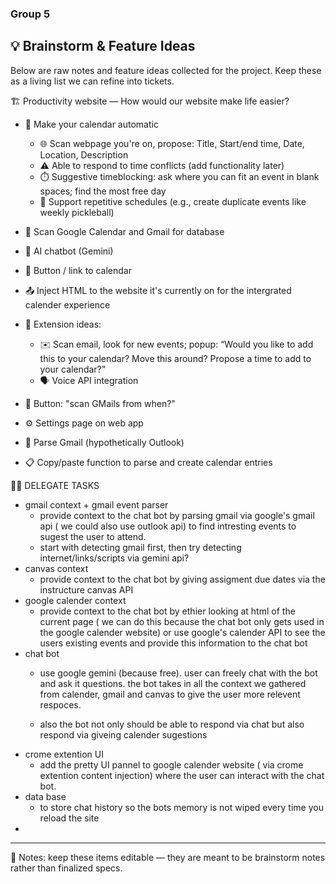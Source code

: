 ### Group 5

## 💡 Brainstorm & Feature Ideas

Below are raw notes and feature ideas collected for the project. Keep these as a living list we can refine into tickets.


🏗️ Productivity website — How would our website make life easier?

- 📆 Make your calendar automatic
  - 🌐 Scan webpage you're on, propose: Title, Start/end time, Date, Location, Description
  - ⚠️ Able to respond to time conflicts (add functionality later)
  - ⏱️ Suggestive timeblocking: ask where you can fit an event in blank spaces; find the most free day
  - 🔁 Support repetitive schedules (e.g., create duplicate events like weekly pickleball)

- 🔎 Scan Google Calendar and Gmail for database
- 🤖 AI chatbot (Gemini)
- 🔗 Button / link to calendar

- 📤 Inject HTML to the website it's currently on for the intergrated calender experience

- 🧩 Extension ideas:
  - ✉️ Scan email, look for new events; popup: “Would you like to add this to your calendar? Move this around? Propose a time to add to your calendar?”
  - 🗣️ Voice API integration

- 📅 Button: "scan GMails from when?"

- ⚙️ Settings page on web app

- 📨 Parse Gmail (hypothetically Outlook)
- 📋 Copy/paste function to parse and create calendar entries

🧑‍💼 DELEGATE TASKS

- gmail context + gmail event parser
  - provide context to the chat bot by parsing gmail via google's gmail api ( we could also use outlook api) to find intresting events to sugest the user to attend.
  - start with detecting gmail first, then try detecting internet/links/scripts via gemini api?
- canvas context
  - provide context to the chat bot by giving assigment due dates via the instructure canvas API
- google calender context 
  - provide context to the chat bot by ethier looking at html of the current page ( we can do this because the chat bot only gets used in the google calender website) or use google's calender API to see the users existing events and provide this information to the chat bot
- chat bot 
  - use google gemini (because free). user can freely chat with the bot and ask it questions. the bot takes in all the context we gathered from calender, gmail and canvas to give the user more relevent respoces. 

  - also the bot not only should be able to respond via chat but also respond via giveing calender sugestions 
- crome extention UI
  - add the pretty UI pannel to google calender website ( via crome extention content injection) where the user can interact with the chat bot.
- data base 
  - to store chat history so the bots memory is not wiped every time you reload the site
- 


---

📝 Notes: keep these items editable — they are meant to be brainstorm notes rather than finalized specs.
